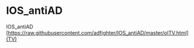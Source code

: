 # IOS_antiAD
IOS_antiAD
[https://raw.githubusercontent.com/adfighter/IOS_antiAD/master/olTV.html](TV)
